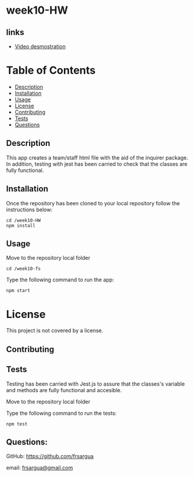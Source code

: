 # week10-HW

## links

- [Video desmostration](https://drive.google.com/file/d/1SibmUdLOkFdAZQr9C5uZOcOx9-1MqL6e/view?usp=sharing)

# Table of Contents

- [Description](#description)
- [Installation](#Installation)
- [Usage](#Usage)
- [License](#License)
- [Contributing](#Contributing)
- [Tests](#Tests)
- [Questions](#Questions)

## Description

This app creates a team/staff html file with the aid of the inquirer package.
In addition, testing with jest has been carried to check that the classes are fully functional.

## Installation

Once the repository has been cloned to your local repository follow the instructions below:

```
cd /week10-HW
npm install
```

## Usage

Move to the repository local folder

```
cd /week10-fs
```

Type the following command to run the app:

```
npm start
```

# License

This project is not covered by a license.

## Contributing

## Tests

Testing has been carried with Jest.js to assure that the classes's variable and methods are fully functional and accesible.

Move to the repository local folder

Type the following command to run the tests:

```
npm test
```

## Questions:

GitHub: https://github.com/frsargua

email: frsargua@gmail.com
